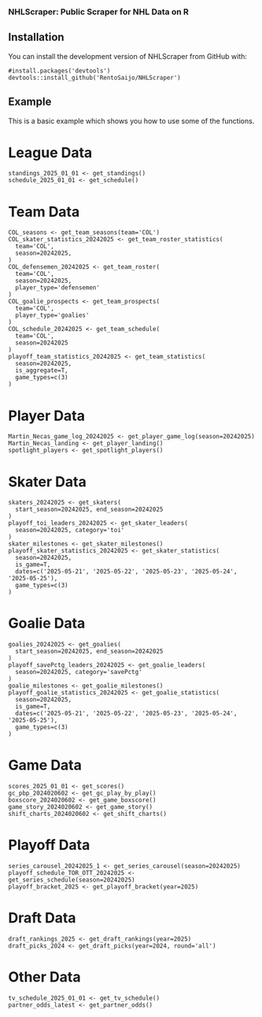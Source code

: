 ### NHLScraper: Public Scraper for NHL Data on R

## Installation
You can install the development version of NHLScraper from GitHub with:
```
#install.packages('devtools')
devtools::install_github('RentoSaijo/NHLScraper')
```

## Example
This is a basic example which shows you how to use some of the functions.

# League Data
```{r league}
standings_2025_01_01 <- get_standings()
schedule_2025_01_01 <- get_schedule()
```

# Team Data
```{r team}
COL_seasons <- get_team_seasons(team='COL')
COL_skater_statistics_20242025 <- get_team_roster_statistics(
  team='COL',
  season=20242025,
)
COL_defensemen_20242025 <- get_team_roster(
  team='COL',
  season=20242025,
  player_type='defensemen'
)
COL_goalie_prospects <- get_team_prospects(
  team='COL',
  player_type='goalies'
)
COL_schedule_20242025 <- get_team_schedule(
  team='COL',
  season=20242025
)
playoff_team_statistics_20242025 <- get_team_statistics(
  season=20242025,
  is_aggregate=T,
  game_types=c(3)
)
```

# Player Data
```{r player}
Martin_Necas_game_log_20242025 <- get_player_game_log(season=20242025)
Martin_Necas_landing <- get_player_landing()
spotlight_players <- get_spotlight_players()
```

# Skater Data
```{r skater}
skaters_20242025 <- get_skaters(
  start_season=20242025, end_season=20242025
)
playoff_toi_leaders_20242025 <- get_skater_leaders(
  season=20242025, category='toi'
)
skater_milestones <- get_skater_milestones()
playoff_skater_statistics_20242025 <- get_skater_statistics(
  season=20242025,
  is_game=T,
  dates=c('2025-05-21', '2025-05-22', '2025-05-23', '2025-05-24', '2025-05-25'),
  game_types=c(3)
)
```

# Goalie Data
```{r goalie}
goalies_20242025 <- get_goalies(
  start_season=20242025, end_season=20242025
)
playoff_savePctg_leaders_20242025 <- get_goalie_leaders(
  season=20242025, category='savePctg'
)
goalie_milestones <- get_goalie_milestones()
playoff_goalie_statistics_20242025 <- get_goalie_statistics(
  season=20242025,
  is_game=T,
  dates=c('2025-05-21', '2025-05-22', '2025-05-23', '2025-05-24', '2025-05-25'),
  game_types=c(3)
)
```

# Game Data
```{r game}
scores_2025_01_01 <- get_scores()
gc_pbp_2024020602 <- get_gc_play_by_play()
boxscore_2024020602 <- get_game_boxscore()
game_story_2024020602 <- get_game_story()
shift_charts_2024020602 <- get_shift_charts()
```

# Playoff Data
```{r playoff}
series_carousel_20242025_1 <- get_series_carousel(season=20242025)
playoff_schedule_TOR_OTT_20242025 <- get_series_schedule(season=20242025)
playoff_bracket_2025 <- get_playoff_bracket(year=2025)
```

# Draft Data
```{r draft}
draft_rankings_2025 <- get_draft_rankings(year=2025)
draft_picks_2024 <- get_draft_picks(year=2024, round='all')
```

# Other Data
```{r other}
tv_schedule_2025_01_01 <- get_tv_schedule()
partner_odds_latest <- get_partner_odds()
```

